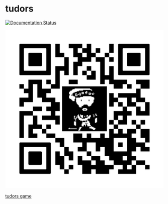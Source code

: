 # tudors

[![Documentation Status](https://readthedocs.org/projects/beaus-tudor-project/badge/?version=latest)](https://beaus-tudor-project.readthedocs.io/en/latest/?badge=latest)

![](tudorQR.png)
      
[tudors game](http:www2.geog.ucl.ac.uk/~plewis/tudors/beau.html)

